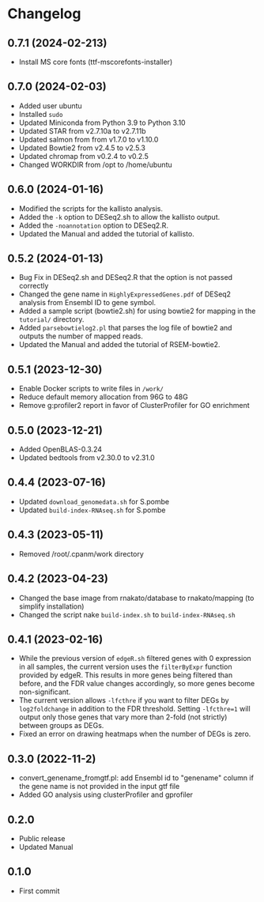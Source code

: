 # Changelog


## 0.7.1 (2024-02-213)
- Install MS core fonts (ttf-mscorefonts-installer)
  
## 0.7.0 (2024-02-03)
- Added user ubuntu
- Installed `sudo`
- Updated Miniconda from Python 3.9 to Python 3.10
- Updated STAR from v2.7.10a to v2.7.11b
- Updated salmon from from v1.7.0 to v1.10.0
- Updated Bowtie2 from v2.4.5 to v2.5.3
- Updated chromap from v0.2.4 to v0.2.5
- Changed WORKDIR from /opt to /home/ubuntu

## 0.6.0 (2024-01-16)
- Modified the scripts for the kallisto analysis.
- Added the `-k` option to DESeq2.sh to allow the kallisto output.
- Added the `-noannotation` option to DESeq2.R.
- Updated the Manual and added the tutorial of kallisto.

## 0.5.2 (2024-01-13)
- Bug Fix in DESeq2.sh and DESeq2.R that the option is not passed correctly
- Changed the gene name in `HighlyExpressedGenes.pdf` of DESeq2 analysis from Ensembl ID to gene symbol.
- Added a sample script (bowtie2.sh) for using bowtie2 for mapping in the `tutorial/` directory.
- Added `parsebowtielog2.pl` that parses the log file of bowtie2 and outputs the number of mapped reads.
- Updated the Manual and added the tutorial of RSEM-bowtie2.

## 0.5.1 (2023-12-30)
- Enable Docker scripts to write files in `/work/`
- Reduce default memory allocation from 96G to 48G
- Remove g:profiler2 report in favor of ClusterProfiler for GO enrichment

## 0.5.0 (2023-12-21)
- Added OpenBLAS-0.3.24
- Updated bedtools from v2.30.0 to v2.31.0

## 0.4.4 (2023-07-16)
- Updated `download_genomedata.sh` for S.pombe
- Updated `build-index-RNAseq.sh` for S.pombe

## 0.4.3 (2023-05-11)
- Removed /root/.cpanm/work directory

## 0.4.2 (2023-04-23)
- Changed the base image from rnakato/database to rnakato/mapping (to simplify installation)
- Changed the script nake ``build-index.sh`` to ``build-index-RNAseq.sh``

## 0.4.1 (2023-02-16)
- While the previous version of ``edgeR.sh`` filtered genes with 0 expression in all samples, the current version uses the ``filterByExpr`` function provided by edgeR. This results in more genes being filtered than before, and the FDR value changes accordingly, so more genes become non-significant.
- The current version allows ``-lfcthre`` if you want to filter DEGs by ``log2foldchange`` in addition to the FDR threshold. Setting ``-lfcthre=1`` will output only those genes that vary more than 2-fold (not strictly) between groups as DEGs.
- Fixed an error on drawing heatmaps when the number of DEGs is zero.

## 0.3.0 (2022-11-2)
- convert_genename_fromgtf.pl: add Ensembl id to "genename" column if the gene name is not provided in the input gtf file
- Added GO analysis using clusterProfiler and gprofiler

## 0.2.0
- Public release
- Updated Manual

## 0.1.0
- First commit
